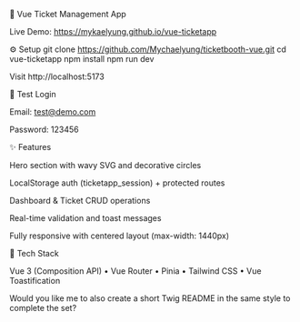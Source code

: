 🧩 Vue Ticket Management App

Live Demo: https://mykaelyung.github.io/vue-ticketapp

⚙️ Setup
git clone https://github.com/Mychaelyung/ticketbooth-vue.git
cd vue-ticketapp
npm install
npm run dev


Visit http://localhost:5173

🔐 Test Login

Email: test@demo.com

Password: 123456

✨ Features

Hero section with wavy SVG and decorative circles

LocalStorage auth (ticketapp_session) + protected routes

Dashboard & Ticket CRUD operations

Real-time validation and toast messages

Fully responsive with centered layout (max-width: 1440px)

🧭 Tech Stack

Vue 3 (Composition API) • Vue Router • Pinia • Tailwind CSS • Vue Toastification

Would you like me to also create a short Twig README in the same style to complete the set?